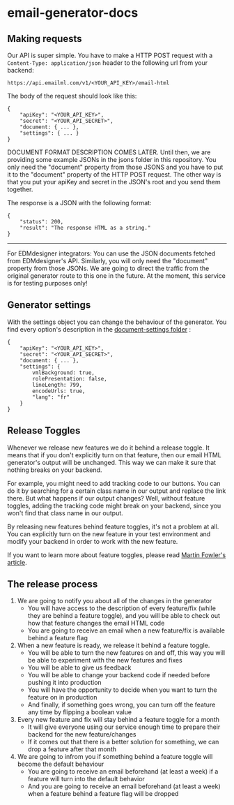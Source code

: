 # email-generator-docs

## Making requests

Our API is super simple. You have to make a HTTP POST request with a `Content-Type: application/json` header to the following url from your backend:

```
https://api.emailml.com/v1/<YOUR_API_KEY>/email-html
```

The body of the request should look like this:

```
{
	"apiKey": "<YOUR_API_KEY>",
	"secret": "<YOUR_API_SECRET>",
	"document: { ... },
	"settings": { ... }
}
```

DOCUMENT FORMAT DESCRIPTION COMES LATER. Until then, we are providing some example JSONs in the jsons folder in this repository. You only need the "document" property from those JSONS and you have to put it to the "document" property of the HTTP POST request. The other way is that you put your apiKey and secret in the JSON's root and you send them together.

The response is a JSON with the following format:

```
{
	"status": 200,
	"result": "The response HTML as a string."
}
```

---

For EDMdesigner integrators: You can use the JSON documents fetched from EDMdesigner's API. Similarly, you will only need the "document" property from those JSONs. We are going to direct the traffic from the original generator route to this one in the future. At the moment, this service is for testing purposes only!

## Generator settings

With the settings object you can change the behaviour of the generator. You find every option's description in the [document-settings folder](https://github.com/EDMdesigner/email-generator-docs/tree/master/document-settings) :

```
{
	"apiKey": "<YOUR_API_KEY>",
	"secret": "<YOUR_API_SECRET>",
	"document: { ... },
	"settings": {
		vmlBackground: true,
		rolePresentation: false,
		lineLength: 799,
		encodeUrls: true,
		"lang": "fr"
	}
}
```

## Release Toggles

Whenever we release new features we do it behind a release toggle. It means that if you don't explicitly turn on that feature, then our email HTML generator's output will be unchanged.
This way we can make it sure that nothing breaks on your backend.

For example, you might need to add tracking code to our buttons. You can do it by searching for a certain class name in our output and replace the link there.
But what happens if our output changes? Well, without feature toggles, adding the tracking code might break on your backend, since you won't find that class name in our output.

By releasing new features behind feature toggles, it's not a problem at all. You can explicitly turn on the new feature in your test environment and modify your backend in order to work with the new feature.

If you want to learn more about feature toggles, please read [Martin Fowler's article](https://martinfowler.com/articles/feature-toggles.html).

## The release process

1. We are going to notify you about all of the changes in the generator
	- You will have access to the description of every feature/fix (while they are behind a feature toggle), and you will be able to check out how that feature changes the email HTML code
	- You are going to receive an email when a new feature/fix is available behind a feature flag
2. When a new feature is ready, we release it behind a feature toggle.
	- You will be able to turn the new features on and off, this way you will be able to experiment with the new features and fixes
	- You will be able to give us feedback
	- You will be able to change your backend code if needed before pushing it into production
	- You will have the opportunity to decide when you want to turn the feature on in production
	- And finally, if something goes wrong, you can turn off the feature any time by flipping a boolean value
3. Every new feature and fix will stay behind a feature toggle for a month
	- It will give everyone using our service enough time to prepare their backend for the new feature/changes
	- If it comes out that there is a better solution for something, we can drop a feature after that month
4. We are going to infrom you if something behind a feature toggle will become the default behaviour
	- You are going to receive an email beforehand (at least a week) if a feature will turn into the default behavior
	- And you are going to receive an email beforehand (at least a week) when a feature behind a feature flag will be dropped
